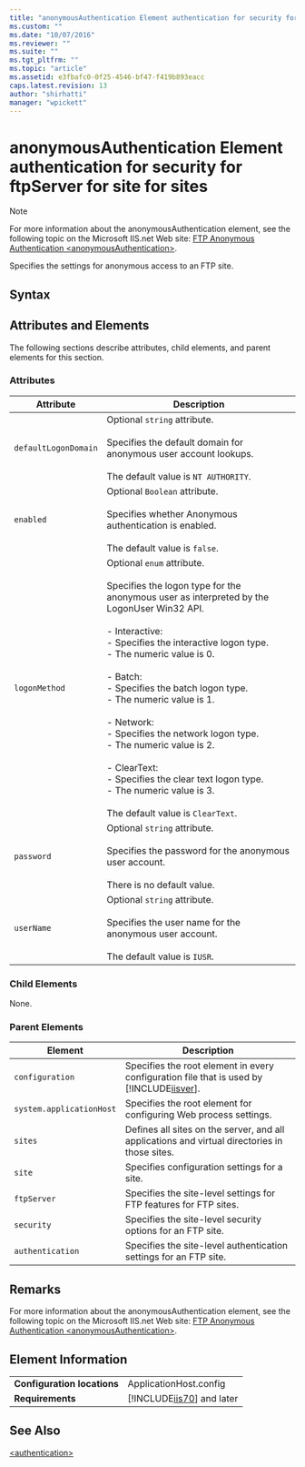```yaml
---
title: "anonymousAuthentication Element authentication for security for ftpServer for site for sites | Microsoft Docs"
ms.custom: ""
ms.date: "10/07/2016"
ms.reviewer: ""
ms.suite: ""
ms.tgt_pltfrm: ""
ms.topic: "article"
ms.assetid: e3fbafc0-0f25-4546-bf47-f419b893eacc
caps.latest.revision: 13
author: "shirhatti"
manager: "wpickett"
---
```

# anonymousAuthentication Element authentication for security for ftpServer for site for sites
> [!NOTE]
>  For more information about the anonymousAuthentication element, see the following topic on the Microsoft IIS.net Web site: [FTP Anonymous Authentication \<anonymousAuthentication>](http://www.iis.net/ConfigReference/system.applicationHost/sites/site/ftpServer/security/authentication/anonymousAuthentication).  
  
 Specifies the settings for anonymous access to an FTP site.  
  
## Syntax  
  
## Attributes and Elements  
 The following sections describe attributes, child elements, and parent elements for this section.  
  
### Attributes  
  
|Attribute|Description|  
|---------------|-----------------|  
|`defaultLogonDomain`|Optional `string` attribute.<br /><br /> Specifies the default domain for anonymous user account lookups.<br /><br /> The default value is `NT AUTHORITY`.|  
|`enabled`|Optional `Boolean` attribute.<br /><br /> Specifies whether Anonymous authentication is enabled.<br /><br /> The default value is `false`.|  
|`logonMethod`|Optional `enum` attribute.<br /><br /> Specifies the logon type for the anonymous user as interpreted by the LogonUser Win32 API.<br /><br /> -   Interactive:<br />     - Specifies the interactive logon type.<br />     - The numeric value is 0.<br /><br /> -   Batch:<br />     - Specifies the batch logon type.<br />     - The numeric value is 1.<br /><br /> -   Network:<br />     - Specifies the network logon type.<br />     - The numeric value is 2.<br /><br /> -   ClearText:<br />     -        Specifies the clear text logon type.<br />     - The numeric value is 3.<br /><br /> The default value is `ClearText`.|  
|`password`|Optional `string` attribute.<br /><br /> Specifies the password for the anonymous user account.<br /><br /> There is no default value.|  
|`userName`|Optional `string` attribute.<br /><br /> Specifies the user name for the anonymous user account.<br /><br /> The default value is `IUSR`.|  
  
### Child Elements  
 None.  
  
### Parent Elements  
  
|Element|Description|  
|-------------|-----------------|  
|`configuration`|Specifies the root element in every configuration file that is used by [!INCLUDE[iisver](../../reference/admin/includes/iisver-md.md)].|  
|`system.applicationHost`|Specifies the root element for configuring Web process settings.|  
|`sites`|Defines all sites on the server, and all applications and virtual directories in those sites.|  
|`site`|Specifies configuration settings for a site.|  
|`ftpServer`|Specifies the site-level settings for FTP features for FTP sites.|  
|`security`|Specifies the site-level security options for an FTP site.|  
|`authentication`|Specifies the site-level authentication settings for an FTP site.|  
  
## Remarks  
 For more information about the anonymousAuthentication element, see the following topic on the Microsoft IIS.net Web site: [FTP Anonymous Authentication \<anonymousAuthentication>](http://www.iis.net/ConfigReference/system.applicationHost/sites/site/ftpServer/security/authentication/anonymousAuthentication).  
  
## Element Information  
  
|||  
|-|-|  
|**Configuration locations**|ApplicationHost.config|  
|**Requirements**|[!INCLUDE[iis70](../../reference/admin/includes/iis70-md.md)] and later|  
  
## See Also  
 [\<authentication>](../../reference/admin/authentication-element-for-security-for-ftpserver-for-site-for-sites.md)